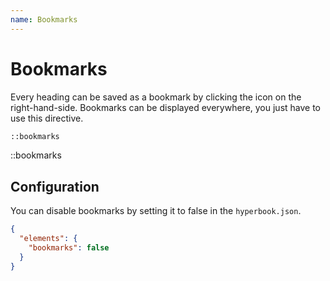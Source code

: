 ```yaml
---
name: Bookmarks
---
```


# Bookmarks

Every heading can be saved as a bookmark by clicking the icon on the
right-hand-side. Bookmarks can be displayed everywhere, you just have to
use this directive.

```md
::bookmarks
```

::bookmarks

## Configuration

You can disable bookmarks by setting it to false in the `hyperbook.json`.

```json
{
  "elements": {
    "bookmarks": false
  }
}
```
